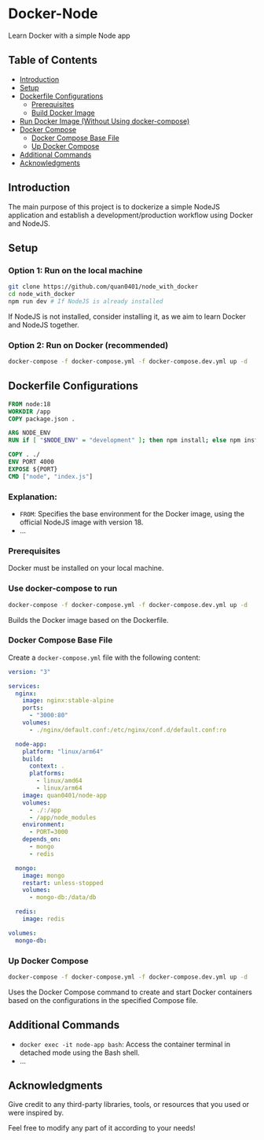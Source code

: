 # Docker-Node

Learn Docker with a simple Node app

## Table of Contents

- [Introduction](#introduction)
- [Setup](#setup)
- [Dockerfile Configurations](#dockerfile-configurations)
  - [Prerequisites](#prerequisites)
  - [Build Docker Image](#build-docker-image)
- [Run Docker Image (Without Using docker-compose)](#run-docker-image-without-using-docker-compose)
- [Docker Compose](#docker-compose)
  - [Docker Compose Base File](#docker-compose-base-file)
  - [Up Docker Compose](#up-docker-compose)
- [Additional Commands](#additional-commands)
- [Acknowledgments](#acknowledgments)

## Introduction

The main purpose of this project is to dockerize a simple NodeJS application and establish a development/production workflow using Docker and NodeJS.

## Setup

### Option 1: Run on the local machine

```bash
git clone https://github.com/quan0401/node_with_docker
cd node_with_docker
npm run dev # If NodeJS is already installed
```

If NodeJS is not installed, consider installing it, as we aim to learn Docker and NodeJS together.

### Option 2: Run on Docker (recommended)

```bash
docker-compose -f docker-compose.yml -f docker-compose.dev.yml up -d
```

## Dockerfile Configurations

```Dockerfile
FROM node:18
WORKDIR /app
COPY package.json .

ARG NODE_ENV
RUN if [ "$NODE_ENV" = "development" ]; then npm install; else npm install --only=production; fi

COPY . ./
ENV PORT 4000
EXPOSE ${PORT}
CMD ["node", "index.js"]
```

### Explanation:

- `FROM`: Specifies the base environment for the Docker image, using the official NodeJS image with version 18.
- ...

### Prerequisites

Docker must be installed on your local machine.

### Use docker-compose to run

```bash
docker-compose -f docker-compose.yml -f docker-compose.dev.yml up -d
```

Builds the Docker image based on the Dockerfile.

### Docker Compose Base File

Create a `docker-compose.yml` file with the following content:

```yaml
version: "3"

services:
  nginx:
    image: nginx:stable-alpine
    ports:
      - "3000:80"
    volumes:
      - ./nginx/default.conf:/etc/nginx/conf.d/default.conf:ro

  node-app:
    platform: "linux/arm64"
    build:
      context: .
      platforms:
        - linux/amd64
        - linux/arm64
    image: quan0401/node-app
    volumes:
      - ./:/app
      - /app/node_modules
    environment:
      - PORT=3000
    depends_on:
      - mongo
      - redis

  mongo:
    image: mongo
    restart: unless-stopped
    volumes:
      - mongo-db:/data/db

  redis:
    image: redis

volumes:
  mongo-db:
```

### Up Docker Compose

```bash
docker-compose -f docker-compose.yml -f docker-compose.dev.yml up -d
```

Uses the Docker Compose command to create and start Docker containers based on the configurations in the specified Compose file.

## Additional Commands

- `docker exec -it node-app bash`: Access the container terminal in detached mode using the Bash shell.
- ...

## Acknowledgments

Give credit to any third-party libraries, tools, or resources that you used or were inspired by.

Feel free to modify any part of it according to your needs!
